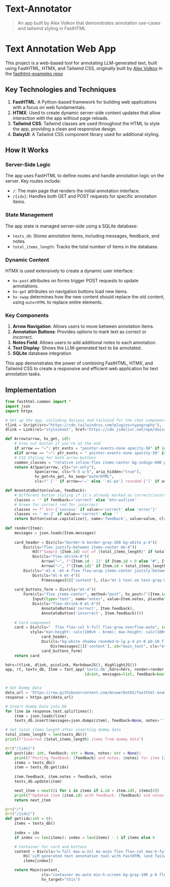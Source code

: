 # Text-Annotator

> An app built by Alex Volkov that demonstrates annotation use-cases and tailwind styling in FastHTML

# Text Annotation Web App

This project is a web-based tool for annotating LLM-generated text, built using FastHTML, HTMX, and Tailwind CSS, originally built by [Alex Volkov](https://x.com/altryne) in the [fasthtml-examples repo](https://github.com/AnswerDotAI/fasthtml-example/blob/main/annotate_text/main.py)

## Key Technologies and Techniques

1. **FastHTML**: A Python-based framework for building web applications with a focus on web fundamentals.
2. **HTMX**: Used to create dynamic server-side content updates that allow interaction with the app without page reloads.
3. **Tailwind CSS**: Tailwind classes are used throughout the HTML to style the app, providing a clean and responsive design.
4. **DaisyUI**: A Tailwind CSS component library used for additional styling.

## How It Works

### Server-Side Logic

The app uses FastHTML to define routes and handle annotation logic on the server. Key routes include:

- `/`: The main page that renders the initial annotation interface.
- `/{idx}`: Handles both GET and POST requests for specific annotation items.

### State Management

The app state is managed server-side using a SQLite database:

- `texts_db`: Stores annotation items, including messages, feedback, and notes.
- `total_items_length`: Tracks the total number of items in the database.

### Dynamic Content

HTMX is used extensively to create a dynamic user interface:

- `hx-post` attributes on forms trigger POST requests to update annotations.
- `hx-get` attributes on navigation buttons load new items.
- `hx-swap` determines how the new content should replace the old content, using `outerHTML` to replace entire elements.

### Key Components

1. **Arrow Navigation**: Allows users to move between annotation items.
2. **Annotation Buttons**: Provides options to mark text as correct or incorrect.
3. **Notes Field**: Allows users to add additional notes to each annotation.
4. **Text Display**: Shows the LLM-generated text to be annotated.
5. **SQLite** database integration

This app demonstrates the power of combining FastHTML, HTMX, and Tailwind CSS to create a responsive and efficient web application for text annotation tasks.

## Implementation

```python
from fasthtml.common import *
import json
import httpx

# Set up the app, including daisyui and tailwind for the chat component
tlink = Script(src="https://cdn.tailwindcss.com?plugins=typography"),
dlink = Link(rel="stylesheet", href="https://cdn.jsdelivr.net/npm/daisyui@4.11.1/dist/full.min.css")

def Arrow(arrow, hx_get, id):
    # Grey out button if you're at the end
    if arrow == "←": ptr_evnts = "pointer-events-none opacity-50" if id == 1 else ""
    elif arrow == "→": ptr_evnts = " pointer-events-none opacity-50" if id == total_items_length - 1 else ""
    # CSS Styling for both arrow buttons
    common_classes = "relative inline-flex items-center bg-indigo-600 px-3 py-2 text-sm font-semibold text-white shadow-sm hover:bg-indigo-500 focus-visible:outline focus-visible:outline-2 focus-visible:outline-offset-2 focus-visible:outline-indigo-600"
    return A(Span(arrow, cls="sr-only"),
             Span(arrow, cls="h-5 w-5", aria_hidden="true"),
             hx_get=hx_get, hx_swap="outerHTML",
             cls=f" {'' if arrow=='←' else '-ml-px'} rounded-{'l' if arrow=='←' else 'r'}-md {common_classes} {ptr_evnts}")

def AnnotateButton(value, feedback):
    # Different button styling if it's already marked as correct/incorrect
    classes = '' if feedback=='correct' else 'btn-outline'
    # Green for correct red for incorrect
    classes += f" btn-{'success' if value=='correct' else 'error'}"
    classes += ' mr-2' if value=='correct' else ''
    return Button(value.capitalize(), name='feedback', value=value, cls='btn hover:text-white '+classes)
    
def render(Item):
    messages = json.loads(Item.messages)
    
    card_header = Div(cls="border-b border-gray-200 bg-white p-4")(
        Div(cls="flex justify-between items-center mb-4")(
            H3(f"Sample {Item.id} out of {total_items_length}" if total_items_length else "No samples in DB", cls="text-base font-semibold leading-6 text-gray-9000"),
            Div(cls="flex-shrink-0")(
                Arrow("←", f"{Item.id - 2}" if Item.id > 0 else "#", Item.id),
                Arrow("→", f"{Item.id}" if Item.id < total_items_length - 1 else "#", Item.id))),
        Div(cls="-ml-4 -mt-4 flex flex-wrap items-center justify-between sm:flex-nowrap")(
            Div(cls="ml-4 mt-4")(
                P(messages[0]['content'], cls="mt-1 text-sm text-gray-500 max-h-16 overflow-y-auto whitespace-pre-wrap"))))
    
    card_buttons_form = Div(cls="mt-4")(
        Form(cls="flex items-center", method="post", hx_post=f"{Item.id}", target_id=f"item_{Item.id}", hx_swap="outerHTML", hx_encoding="multipart/form-data")(
            Input(type="text", name="notes", value=Item.notes, placeholder="Additional notes?", cls="flex-grow p-2 my-4 border border-gray-300 rounded-md text-sm focus:outline-none focus:ring-2 focus:ring-indigo-500 focus:border-indigo-500 bg-transparent"),
            Div(cls="flex-shrink-0 ml-4")(
                AnnotateButton('correct', Item.feedback),
                AnnotateButton('incorrect', Item.feedback))))
    
    # Card component
    card = Div(cls="  flex flex-col h-full flex-grow overflow-auto", id=f"item_{Item.id}",
           style="min-height: calc(100vh - 6rem); max-height: calc(100vh - 16rem);")(
                card_header,
                Div(cls="bg-white shadow rounded-b-lg p-4 pt-0 pb-10 flex-grow overflow-scroll")(
                    Div(messages[1]['content'], id="main_text", cls="mt-2 w-full rounded-t-lg text-sm whitespace-pre-wrap h-auto marked")),
                card_buttons_form)
    return card

hdrs=(tlink, dlink, picolink, MarkdownJS(), HighlightJS())
app, rt, texts_db, Item = fast_app('texts.db',hdrs=hdrs, render=render, bodykw={"data-theme":"light"},
                                   id=int, messages=list, feedback=bool, notes=str, pk='id')


# Get Dummy Data
data_url = 'https://raw.githubusercontent.com/AnswerDotAI/fasthtml-example/main/annotate_text/data/dummy_data.jsonl'
response = httpx.get(data_url)

# Insert Dummy Data into Db
for line in response.text.splitlines():
    item = json.loads(line)
    texts_db.insert(messages=json.dumps(item), feedback=None, notes='')

# Set total_items_length after inserting dummy data
total_items_length = len(texts_db())
print(f"Inserted {total_items_length} items from dummy data")

@rt("/{idx}")
def post(idx: int, feedback: str = None, notes: str = None):
    print(f"Posting feedback: {feedback} and notes: {notes} for item {idx}")
    items = texts_db()
    item = texts_db.get(idx)
    
    item.feedback, item.notes = feedback, notes
    texts_db.update(item)

    next_item = next((i for i in items if i.id > item.id), items[0])    
    print(f"Updated item {item.id} with feedback: {feedback} and notes: {notes} moving to {next_item.id}")
    return next_item

@rt("/")
@rt("/{idx}")
def get(idx:int = 0):
    items = texts_db()
    
    index = idx 
    if index >= len(items): index = len(items) - 1 if items else 0

    # Container for card and buttons
    content = Div(cls="w-full max-w-2xl mx-auto flex flex-col max-h-full")(
        H1('LLM generated text annotation tool with FastHTML (and Tailwind)',cls="text-xl font-bold text-center text-gray-800 mb-8"),
        items[index])

    return Main(content,
                cls="container mx-auto min-h-screen bg-gray-100 p-8 flex flex-col",
                hx_target="this")

```
